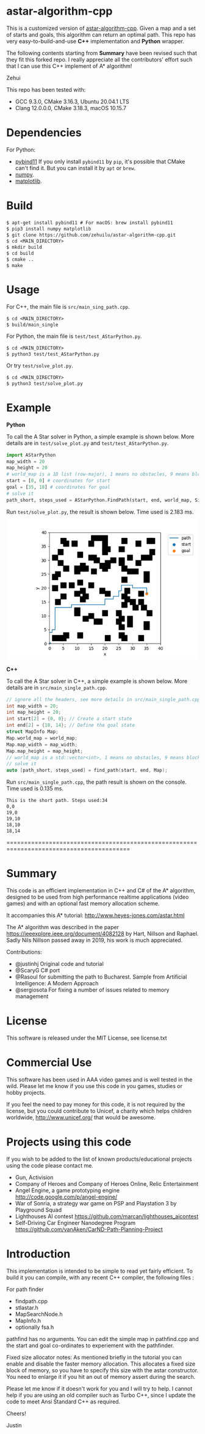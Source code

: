 astar-algorithm-cpp
===================

This is a customized version of [astar-algorithm-cpp](https://github.com/justinhj/astar-algorithm-cpp). Given a map and a set of starts and goals, this algorithm can return an optimal path. This repo has very easy-to-build-and-use **C++** implementation and **Python** wrapper.

The following contents starting from **Summary** have been revised such that they fit this forked repo. I really appreciate all the contributors' effort such that I can use this C++ implement of A* algorithm!

Zehui

This repo has been tested with:
* GCC 9.3.0, CMake 3.16.3, Ubuntu 20.04.1 LTS
* Clang 12.0.0.0, CMake 3.18.3, macOS 10.15.7

Dependencies
============
For Python:
* [pybind11](https://github.com/pybind/pybind11) If you only install `pybind11` by `pip`, it's possible that CMake can't find it. But you can install it by `apt` or `brew`.
* [numpy](https://numpy.org/).
* [matplotlib](https://matplotlib.org/).


Build
=====
```
$ apt-get install pybind11 # For macOS: brew install pybind11
$ pip3 install numpy matplotlib
$ git clone https://github.com/zehuilu/astar-algorithm-cpp.git
$ cd <MAIN_DIRECTORY>
$ mkdir build
$ cd build
$ cmake ..
$ make
```


Usage
=====

For C++, the main file is `src/main_sing_path.cpp`.
```
$ cd <MAIN_DIRECTORY>
$ build/main_single
```

For Python, the main file is `test/test_AStarPython.py`.
```
$ cd <MAIN_DIRECTORY>
$ python3 test/test_AStarPython.py
```

Or try `test/solve_plot.py`.
```
$ cd <MAIN_DIRECTORY>
$ python3 test/solve_plot.py
```


Example
=======

**Python**

To call the A Star solver in Python, a simple example is shown below. More details are in `test/solve_plot.py` and `test/test_AStarPython.py`.

```python
import AStarPython
map_width = 20
map_height = 20
# world_map is a 1D list (row-major), 1 means no obstacles, 9 means blocked by obstacles
start = [0, 0] # coordinates for start
goal = [35, 18] # coordinates for goal
# solve it
path_short, steps_used = AStarPython.FindPath(start, end, world_map, Simulator.map_width, Simulator.map_height)
```

Run `test/solve_plot.py`, the result is shown below. Time used is 2.183 ms.
![single path](doc/single_path.png?raw=true "Single Path")


**C++**

To call the A Star solver in C++, a simple example is shown below. More details are in `src/main_single_path.cpp`.

```c++
// ignore all the headers, see more details in src/main_single_path.cpp
int map_width = 20;
int map_height = 20;
int start[2] = {0, 0}; // Create a start state
int end[2] = {18, 14}; // Define the goal state
struct MapInfo Map;
Map.world_map = world_map;
Map.map_width = map_width;
Map.map_height = map_height;
// world_map is a std::vector<int>, 1 means no obstacles, 9 means blocked by obstacles
// solve it
auto [path_short, steps_used] = find_path(start, end, Map);
```

Run `src/main_single_path.cpp`, the path result is shown on the console. Time used is 0.135 ms.
```
This is the short path. Steps used:34
0,0
19,0
19,10
18,10
18,14
```
=========================================================================================


Summary
=======

This code is an efficient implementation in C++ and C# of the A* algorithm, designed to be used from high performance realtime applications (video games) and with an optional fast memory allocation scheme.   

It accompanies this A* tutorial: http://www.heyes-jones.com/astar.html

The A* algorithm was described in the paper https://ieeexplore.ieee.org/document/4082128 by Hart, Nillson and Raphael. 
Sadly Nils Nillson passed away in 2019, his work is much appreciated.

Contributions: 

* @justinhj Original code and tutorial
* @ScaryG C# port
* @Rasoul for submitting the path to Bucharest. Sample from Artificial Intelligence: A Modern Approach 
* @sergiosota For fixing a number of issues related to memory management

License
=======

This software is released under the MIT License, see license.txt

Commercial Use
==============

This software has been used in AAA video games and is well tested in the wild. Please let me know if you use this code in you games, studies or hobby projects. 

If you feel the need to pay money for this code, it is not required by the license, but you could contribute to Unicef, a charity which helps children worldwide,  http://www.unicef.org/ that would be awesome.

Projects using this code
========================

If you wish to be added to the list of known products/educational projects using the code please contact me.

* Gun, Activision
* Company of Heroes and Company of Heroes Online, Relic Entertainment
* Angel Engine, a game prototyping engine http://code.google.com/p/angel-engine/
* War of Sonria, a strategy war game on PSP and Playstation 3 by Playground Squad
* Lighthouses AI contest https://github.com/marcan/lighthouses_aicontest
* Self-Driving Car Engineer Nanodegree Program https://github.com/vanAken/CarND-Path-Planning-Project

Introduction
============

This implementation is intended to be simple to read yet fairly
efficient. To build it you can compile, with any recent C++ compiler,
the following files :

For path finder 
* findpath.cpp
* stlastar.h
* MapSearchNode.h
* MapInfo.h
* optionally fsa.h

pathfind has no arguments. You can edit the simple map in pathfind.cpp and the start 
and goal co-ordinates to experiement with the pathfinder.

Fixed size allocator notes: As mentioned briefly in the tutorial you can enable and disable the
faster memory allocation. This allocates a fixed size block of memory, so you have to specify this size
with the astar constructor. You need to enlarge it if you hit an out of memory assert during the
search.

Please let me know if it doesn't work for you and I will try to help. I cannot help if you are using
an old compiler such as Turbo C++, since I update the code to meet Ansi Standard C++ as required.


Cheers!

Justin
